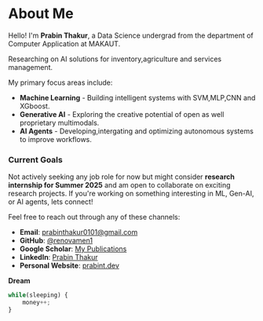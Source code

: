 

# About Me



Hello! I'm **Prabin Thakur**, a Data Science undergrad from the department of Computer Application at MAKAUT.


Researching on AI solutions for inventory,agriculture and services management. 





My primary focus areas include:
- **Machine Learning** - Building intelligent systems with SVM,MLP,CNN and XGboost.
- **Generative AI** - Exploring the creative potential of open as well proprietary multimodals.
- **AI Agents** - Developing,intergating and optimizing autonomous systems to improve workflows.  



### Current Goals

Not actively seeking any job role for now  but might consider  **research internship for Summer 2025** and am open to collaborate on exciting research projects. If you're working on something interesting in ML, Gen-AI, or AI agents, lets connect!



Feel free to reach out through any of these channels:

- **Email**: [prabinthakur0101@gmail.com](mailto:prabinthakur0101@gmail.com)
- **GitHub**: [@renovamen1](https://github.com/renovamen1)
- **Google Scholar**: [My Publications](https://scholar.google.com/)
- **LinkedIn**: [Prabin Thakur](https://www.linkedin.com/in/prabin-thakur-951773321/)
- **Personal Website**: [prabint.dev](https://prabint.dev)  





**Dream**
```javascript
while(sleeping) {
    money++;
}
```
